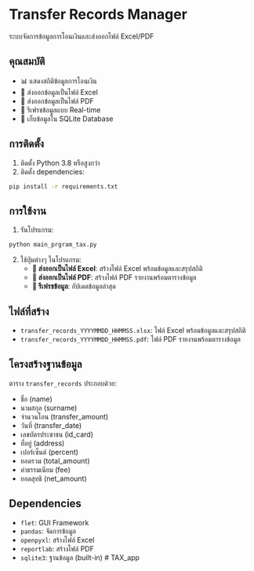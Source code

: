 # Transfer Records Manager

ระบบจัดการข้อมูลการโอนเงินและส่งออกไฟล์ Excel/PDF

## คุณสมบัติ

- 📊 แสดงสถิติข้อมูลการโอนเงิน
- 📁 ส่งออกข้อมูลเป็นไฟล์ Excel
- 📄 ส่งออกข้อมูลเป็นไฟล์ PDF
- 🔄 รีเฟรชข้อมูลแบบ Real-time
- 💾 เก็บข้อมูลใน SQLite Database

## การติดตั้ง

1. ติดตั้ง Python 3.8 หรือสูงกว่า
2. ติดตั้ง dependencies:
```bash
pip install -r requirements.txt
```

## การใช้งาน

1. รันโปรแกรม:
```bash
python main_prgram_tax.py
```

2. ใช้ปุ่มต่างๆ ในโปรแกรม:
   - **📁 ส่งออกเป็นไฟล์ Excel**: สร้างไฟล์ Excel พร้อมข้อมูลและสรุปสถิติ
   - **📄 ส่งออกเป็นไฟล์ PDF**: สร้างไฟล์ PDF รายงานพร้อมตารางข้อมูล
   - **🔄 รีเฟรชข้อมูล**: อัปเดตข้อมูลล่าสุด

## ไฟล์ที่สร้าง

- `transfer_records_YYYYMMDD_HHMMSS.xlsx`: ไฟล์ Excel พร้อมข้อมูลและสรุปสถิติ
- `transfer_records_YYYYMMDD_HHMMSS.pdf`: ไฟล์ PDF รายงานพร้อมตารางข้อมูล

## โครงสร้างฐานข้อมูล

ตาราง `transfer_records` ประกอบด้วย:
- ชื่อ (name)
- นามสกุล (surname) 
- จำนวนโอน (transfer_amount)
- วันที่ (transfer_date)
- เลขบัตรประชาชน (id_card)
- ที่อยู่ (address)
- เปอร์เซ็นต์ (percent)
- ยอดรวม (total_amount)
- ค่าธรรมเนียม (fee)
- ยอดสุทธิ (net_amount)

## Dependencies

- `flet`: GUI Framework
- `pandas`: จัดการข้อมูล
- `openpyxl`: สร้างไฟล์ Excel
- `reportlab`: สร้างไฟล์ PDF
- `sqlite3`: ฐานข้อมูล (built-in) #   T A X _ a p p  
 
